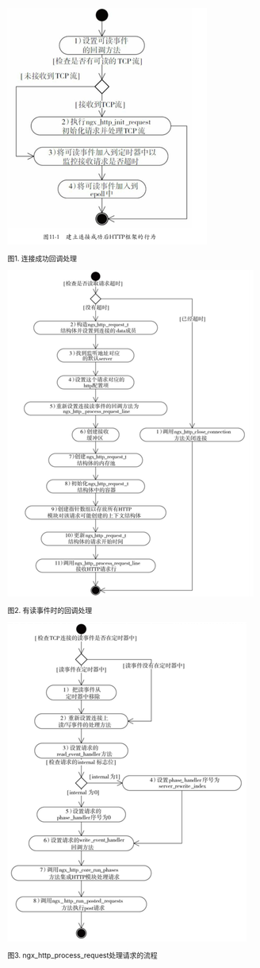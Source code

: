 ![1](/assets/连接.png)

图1.  连接成功回调处理

![2](/assets/处理读.png)

图2. 有读事件时的回调处理

![3](/assets/处理请求.png)

图3. ngx_http_process_request处理请求的流程

